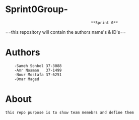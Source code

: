 # Sprint0Group-

                                          **Sprint 0**
                                           
==this repository will contain  the authors name's & ID's== 

   # Authors
        -Sameh Sonbol 37-3088
        -Amr Noaman   37-1499
        -Nour Mostafa 37-6251
        -Omar Maged
# About
    this repo purpose is to show team memebrs and define them 
    
    
